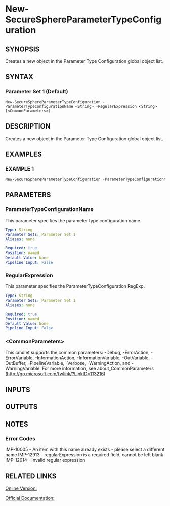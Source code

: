 ﻿# New-SecureSphereParameterTypeConfiguration

## SYNOPSIS
Creates a new object in the Parameter Type Configuration global object list.

## SYNTAX

### Parameter Set 1 (Default)
```
New-SecureSphereParameterTypeConfiguration -ParameterTypeConfigurationName <String> -RegularExpression <String> [<CommonParameters>]
```

## DESCRIPTION
Creates a new object in the Parameter Type Configuration global object list.

## EXAMPLES

### EXAMPLE 1

```powershell
New-SecureSphereParameterTypeConfiguration -ParameterTypeConfigurationName "something" -RegularExpression ".*"
```

## PARAMETERS

### ParameterTypeConfigurationName
This parameter specifies the parameter type configuration name.

```yaml
Type: String
Parameter Sets: Parameter Set 1
Aliases: none

Required: true
Position: named
Default Value: None
Pipeline Input: False
```

### RegularExpression
This parameter specifies the ParameterTypeConfiguration RegExp.

```yaml
Type: String
Parameter Sets: Parameter Set 1
Aliases: none

Required: true
Position: named
Default Value: None
Pipeline Input: False
```

### \<CommonParameters\>
This cmdlet supports the common parameters: -Debug, -ErrorAction, -ErrorVariable, -InformationAction, -InformationVariable, -OutVariable, -OutBuffer, -PipelineVariable, -Verbose, -WarningAction, and -WarningVariable. For more information, see about_CommonParameters (http://go.microsoft.com/fwlink/?LinkID=113216).

## INPUTS

## OUTPUTS

## NOTES

### Error Codes
IMP-10005 - An item with this name already exists - please select a different name
IMP-12913 - regularExpression is a required field, cannot be left blank
IMP-12914 - Invalid regular expression

## RELATED LINKS

[Online Version:](https://github.com/akshinmustafayev/SecureSpherePS/tree/master/Documentation)

[Official Documentation:](https://docs.imperva.com/bundle/v13.6-api-reference-guide/page/66838.htm)



